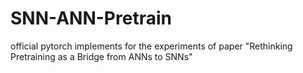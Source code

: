 # SNN-ANN-Pretrain
official pytorch implements for the experiments of paper "Rethinking Pretraining as a Bridge from ANNs to SNNs"
